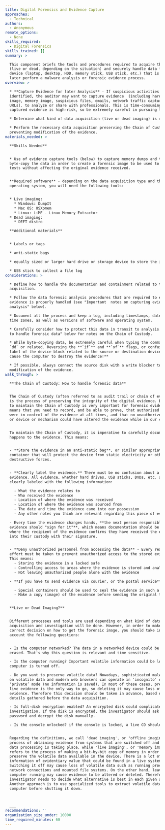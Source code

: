 ```yaml
---
title: Digital Forensics and Evidence Capture
approaches:
  - Technical
authors:
  - Anonymous
remote_options:
  - None
skills_required:
  - Digital Forensics
skills_trained: []
summary: >

  This component briefs the tools and procedures required to acquire the image
  (live or dead, depending on the situation) and securely handle data from a
  device (laptop, desktop, HDD, memory stick, USB stick, etc.) that is needed to
  later perform a malware analysis or forensic evidence process.
overview: >

  * **Capture Evidence for later Analysis** - If suspicious activities are
  identified, the auditor may want to capture evidence  (including hard disk
  image, memory image, suspicious files, emails, network traffic captures,
  URLs). to analyze or share with professionals. This is time-consuming and the
  captured evidence is high-risk, so be extremely careful in pursuing this.

  * Determine what kind of data acquisition (live or dead imaging) is required.

  * Perform the necessary data acquisition preserving the Chain of Custody and
  preventing modification of the evidence.
materials_needed: >

  **Skills Needed**


  * Use of evidence capture tools (below) to capture memory dumps and to
  byte-copy the data in order to create a forensic image to be used to execute
  tests without affecting the original evidence received.


  **Required software** - depending on the data acquisition type and the
  operating system, you will need the following tools:


  * Live imaging:
    * Windows: DumpIt
    * Mac OS: OSXpmem
    * Linux: LiME - Linux Memory Extractor
  * Dead imaging:
    * DEFT distro

  **Additional materials**


  * Labels or tags

  * anti-static bags

  * equally sized or larger hard drive or storage device to store the image

  * USB stick to collect a file log
considerations: >

  * Define how to handle the documentation and containment related to the data
  acquisition.

  * Follow the data forensic analysis procedures that are required to ensure the
  evidence is properly handled (see "Important  notes on capturing evidence for
  analysis" below).

  * Document all the process and keep a log, including timestamps, dates, and
  time zones, as well as versions of software and operating system.

  * Carefully consider how to protect this data in transit to analysis. See "How
  to handle forensic data" below for notes on the Chain of Custody.

  * While byte-copying data, be extremely careful when typing the command line
  `dd` or related. Reversing the **`if`** and **`of`** flags, or confusing the
  label of the device block related to the source or destination device **will
  cause the computer to destroy the evidence!**

  * If possible, always connect the source disk with a write blocker to prevent
  modification of the evidence.
walk_through: >

  **The Chain of Custody: How to handle forensic data**


  The Chain of Custody (often referred to as audit trail or chain of evidence)
  is the process of preserving the integrity of the digital evidence. Being able
  to maintain the Chain of Custody is very important for forensic evidence. This
  means that you need to record, and be able to prove, that authorized personnel
  were in control of the evidence at all times, and that no unauthorized person
  or device or mechanism could have altered the evidence while in our custody.


  To maintain the Chain of Custody, it is imperative to carefully document what
  happens to the evidence. This means:


  - **Store the evidence in an anti-static bag**, or similar appropriate
  container that will protect the device from static electricity or other
  destructive forces.


  - **Clearly label the evidence.** There must be no confusion about a piece of
  evidence. All evidence, whether hard drives, USB sticks, DVDs, etc. should be
  clearly labeled with the following information:

    - What the evidence relates to
    - Who received the evidence
    - Location of where the evidence was received
    - Location of where the evidence was sourced from
    - The date and time the evidence came into our possession
    - Any other notes you think are relevant regarding this piece of evidence (the specifications of the computer a hard drive came from, etc.)

  - Every time the evidence changes hands, **the next person responsible for the
  evidence should "sign for it"**, which means documentation should be produced
  where the recipient of the evidence confirms they have received the evidence
  into their custody with their signature.


  - **Deny unauthorized personnel from accessing the data** - Every reasonable
  effort must be taken to prevent unauthorized access to the stored evidence.
  This means:
    - Storing the evidence in a locked safe
    - Controlling access to areas where the evidence is stored and analyzed
    - Not leaving unauthorized people alone with the evidence

  - **If you have to send evidence via courier, or the postal service**:

    - Special containers should be used to seal the evidence in such a way that the container cannot be opened without it being apparent (e.g. seal with special tape that, if removed, cannot be replaced without showing that the container has been opened).
    - Make a copy (image) of the evidence before sending the original through the post or courier service, and generate a hash of the image.


  **Live or Dead Imaging?**


  Different processes and tools are used depending on what kind of data
  acquisition and investigation will be done. However, in order to make a
  correct decision on how to get the forensic image, you should take into
  account the following questions:


  - Is the computer networked? The data in a networked device could be remotely
  erased. That's why this question is relevant and time sensitive.

  - Is the computer running? Important volatile information could be lost if the
  computer is turned off.

  - Do you want to preserve volatile data? Nowadays, sophisticated malware hides
  on volatile data and modern web browsers can operate in ‘incognito’ or
  ‘private’ mode (no information is saved). In most of these cases, preserving
  live evidence is the only way to go, so deleting it may cause loss of
  evidence. Therefore this decision should be taken in advance, based on the
  details gathered before the data acquisition.

  - Is full-disk encryption enabled? An encrypted disk could complicate the
  investigation. If the disk is encrypted, the investigator should ask for the
  password and decrypt the disk manually.

  - Is the console unlocked? if the console is locked, a live CD should be used.


  Regarding the definitions, we call 'dead imaging', or 'offline imaging', the
  process of obtaining evidence from systems that are switched off and where no
  data processing is taking place, while 'live imaging', or 'memory imaging',
  refers to the process of making a bit-by-bit copy of memory in order to
  preserve the volatile data available in the device. There is a lot of
  information of evidentiary value that could be found in a live system.
  Switching it off may cause loss of volatile data such as running processes,
  network connections and mounted file systems. On the other hand, leaving a
  computer running may cause evidence to be altered or deleted. Therefore the
  investigator needs to decide what alternative is best in each given situation.
  Another approach is to use specialized tools to extract volatile data from the
  computer before shutting it down.



  ___
recommendations: ''
organization_size_under: 10000
time_required_minutes: 60
---
```


